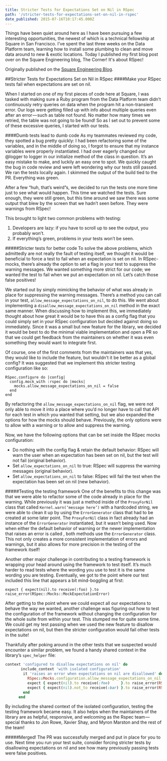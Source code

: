 ```yaml
---
title: Stricter Tests for Expectations Set on Nil in RSpec
path: '/stricter-tests-for-expectations-set-on-nil-in-rspec'
date_published: 2015-07-16T10:17:45.000Z
---
```


Things have been quiet around here as I have been pursuing a few interesting opportunities, the newest of which is a technical fellowship at Square in San Francisco. I've spent the last three weeks on the Data Platform team, learning how to install some plumbing to clean and move data around to new & exotic locations. Today I published my first blog post over on the Square Engineering blog, The Corner! It's about RSpec!

Originally published on the [Square Engineering Blog](http://squ.re/1f3YlFd).

##Stricter Tests for Expectations Set on Nil in RSpec
####Make your RSpec tests fail when expectations are set on nil.

When I started on one of my first pieces of code here at Square, I was tasked with making sure a Ruby program from the Data Platform team didn’t continuously retry queries on data when the program hit a non-transient error. Our logs were getting filled up with info about multiple queries even after an error — such as table not found. No matter how many times we retried, the table was not going to be found! So as I set out to prevent some of these excessive queries, I started with our tests.

####Dumb tests lead to dumb code
As my teammates reviewed my code, they spotted a bug pretty quickly: I had been refactoring some of the variables, and in the middle of doing so, I forgot to ensure that my instance variables were properly instantiated. I had over eagerly changed our @logger to logger in our initialize method of the class in question. It’s an easy mistake to make, and luckily an easy one to spot. We quickly caught the bug in code review and were left wondering why our tests still passed. We ran the tests locally again. I skimmed the output of the build tied to the PR. Everything was green.

After a few “huh, that’s weird”s, we decided to run the tests one more time just to see what would happen. This time we watched the tests. Sure enough, they were still green, but this time around we saw there was some output that blew by the screen that we hadn’t seen before. They were warnings from RSpec!

This brought to light two common problems with testing:

1. Developers are lazy: if you have to scroll up to see the output, you probably won’t.
2. If everything’s green, problems in your tests won’t be seen.

#####Stricter tests for better code
To solve the above problems, which admittedly are not really the fault of testing itself, we thought it would be beneficial to force a test to fail when an expectation is set on nil. In RSpec-mocks, there’s already the option to set a flag in your test to suppress the warning messages. We wanted something more strict for our code; we wanted the test to fail when we put an expectation on nil. Let’s catch those false positives!

We started out by simply mimicking the behavior of what was already in place for suppressing the warning messages. There’s a method you can call in your test, `allow_message_expectations_on_nil`, to do this. We went about implementing a `disallow_message_expectations_on_nil` method in the exact same manner. When discussing how to implement this, we immediately thought about how great it would be to have this as a config flag that you could simply set in your RSpec configuration but decided against doing so immediately. Since it was a small but new feature for the library, we decided it would be best to do the minimal viable implementation and open a PR so that we could get feedback from the maintainers on whether it was even something they would want to integrate first.

Of course, one of the first comments from the maintainers was that yes, they would like to include the feature, but wouldn’t it be better as a global config? It was suggested that we implement this stricter testing configuration like so:

```
RSpec.configure do |config|
  config.mock_with :rspec do |mocks|
    mocks.allow_message_expectations_on_nil = false
  end
end
```

By refactoring the `allow_message_expectations_on_nil` flag, we were not only able to move it into a place where you’d no longer have to call that API for each test in which you wanted that setting, but we also expanded the options for how the mocks should behave. Previously, the only options were to allow with a warning or to allow and suppress the warning.

Now, we have the following options that can be set inside the RSpec mocks configuration:

- Do nothing with the config flag & retain the default behavior: RSpec will warn the user when an expectation has been set on nil, but the test will not fail (original behavior).
- Set `allow_expectations_on_nil` to true:
  RSpec will suppress the warning messages (original behavior).
- Set `allow_expectations_on_nil` to false: RSpec will fail the test when the expectation has been set on nil (new behavior).

#####Testing the testing framework
One of the benefits to this change was that we were able to refactor some of the code already in place for the warning. While previously it was just a method inside of the `ProxyForNil` class that called `Kernel.warn(‘message here’)` with a hardcoded string, we were able to clean it up by using the `ErrorGenerator` class that had to be created at some later point. The `ProxyForNil` class in fact already had an instance of the `ErrorGenerator` instantiated, but it wasn’t being used. Now when either the default behavior of warning or the newer implementation that raises an error is called , both methods use the `ErrorGenerator` class. This not only creates a more consistent implementation of errors and warnings, but it also allows for more precision in the testing of the framework itself!

Another other major challenge in contributing to a testing framework is wrapping your head around using the framework to test itself. It’s much harder to read tests where the wording you use to test it is the same wording you are testing. Eventually, we got to the point where our test included this line that appears a bit mind-boggling at first:

```
expect { expect(nil).to receive(:foo) }.to raise_error(RSpec::Mocks::MockExpectationError)
```

After getting to the point where we could expect all our expectations to behave the way we wanted, another challenge was figuring out how to test the configuration of the framework without changing the configuration for the whole suite from within your test. This stumped me for quite some time. We could get my test passing when we used the new feature to disallow expectations on nil, but then the stricter configuration would fail other tests in the suite!

Thankfully after poking around in the other tests that we suspected would encounter a similar problem, we found a handy shared context in the library’s `spec_helper` file:

```ruby
context 'configured to disallow expectations on nil' do
       include_context 'with isolated configuration'
        it 'raises an error when expectations on nil are disallowed' do
          RSpec::Mocks.configuration.allow_message_expectations_on_nil = false
          expect { expect(nil).to receive(:foo)     }.to raise_error(RSpec::Mocks::MockExpectationError)
          expect { expect(nil).not_to receive(:bar) }.to raise_error(RSpec::Mocks::MockExpectationError)
        end
      end
```

By including the shared context of the isolated configuration, testing the testing framework became easy. It also helps when the maintainers of the library are as helpful, responsive, and welcoming as the Rspec team — special thanks to Jon Rowe, Xavier Shay, and Myron Marston and the rest of the team!

#####Merged!
The PR was successfully merged and put in place for you to use. Next time you run your test suite, consider forcing stricter tests by disallowing expectations on nil and see how many previously passing tests were false positives.
